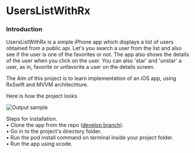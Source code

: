 # UsersListWithRx

<h3>Introduction</h3>

UsersListWithRx is a simple iPhone app which displays a list of users obtained from a public api. Let's you search a user from the list and also see if the user is one of the favorites or not. The app also shows the details of the user when you click on the user. You can also 'star' and 'unstar' a user, as in, favorite or unfavorite a user on the details screen.

The Aim of this project is to learn implementation of an iOS app, using RxSwift and MVVM architechture.

Here is how the project looks

![Output sample](https://user-images.githubusercontent.com/47769641/103785835-b265d500-5061-11eb-9467-3153e6d5168a.gif)

Steps for installation.<br/>
  • Clone the app from the repo ([develop branch](https://github.com/SmritiArora/UsersListWithRxSwift/tree/develop)).<br/>
  • Go in to the project's directory folder.<br/>
  • Run the pod install command on terminal inside your project folder.<br/>
  • Run the app using xcode.<br/>
